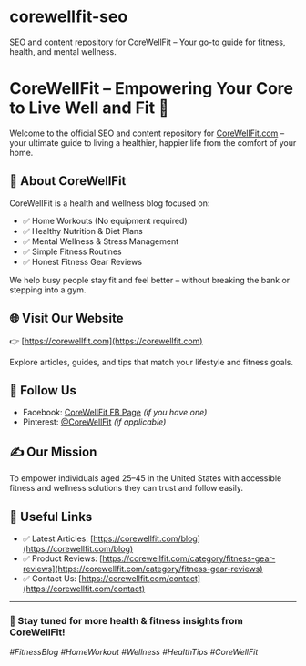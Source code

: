 # corewellfit-seo
SEO and content repository for CoreWellFit – Your go-to guide for fitness, health, and mental wellness.
# CoreWellFit – Empowering Your Core to Live Well and Fit 💪

Welcome to the official SEO and content repository for [CoreWellFit.com](https://corewellfit.com) – your ultimate guide to living a healthier, happier life from the comfort of your home.

## 🧠 About CoreWellFit

CoreWellFit is a health and wellness blog focused on:
- ✅ Home Workouts (No equipment required)
- ✅ Healthy Nutrition & Diet Plans
- ✅ Mental Wellness & Stress Management
- ✅ Simple Fitness Routines
- ✅ Honest Fitness Gear Reviews

We help busy people stay fit and feel better – without breaking the bank or stepping into a gym.

## 🌐 Visit Our Website

👉 [https://corewellfit.com](https://corewellfit.com)

Explore articles, guides, and tips that match your lifestyle and fitness goals.

## 📲 Follow Us

- Facebook: [CoreWellFit FB Page](https://facebook.com/CoreWellFit) *(if you have one)*
- Pinterest: [@CoreWellFit](https://pinterest.com/) *(if applicable)*

## ✍️ Our Mission

To empower individuals aged 25–45 in the United States with accessible fitness and wellness solutions they can trust and follow easily.

## 🔗 Useful Links

- ✅ Latest Articles: [https://corewellfit.com/blog](https://corewellfit.com/blog)
- ✅ Product Reviews: [https://corewellfit.com/category/fitness-gear-reviews](https://corewellfit.com/category/fitness-gear-reviews)
- ✅ Contact Us: [https://corewellfit.com/contact](https://corewellfit.com/contact)

---

### 👀 Stay tuned for more health & fitness insights from CoreWellFit!

*#FitnessBlog #HomeWorkout #Wellness #HealthTips #CoreWellFit*

